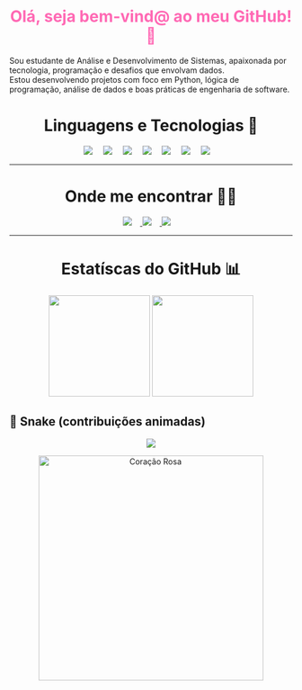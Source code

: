 <h1 align="center" style="color:#FF69B4;">Olá, seja bem-vind@ ao meu GitHub! 💖</h1>

Sou estudante de Análise e Desenvolvimento de Sistemas, apaixonada por tecnologia, programação e desafios que envolvam dados.  
Estou desenvolvendo projetos com foco em Python, lógica de programação, análise de dados e boas práticas de engenharia de software.

<h1 align="center">Linguagens e Tecnologias 🚀</h1>
<p align="center">
  <img src="https://img.shields.io/badge/-Python-3776AB?style=for-the-badge&logo=python&logoColor=white" style="margin-right:15px;"/>
  <img src="https://img.shields.io/badge/-SQL-336791?style=for-the-badge&logo=mysql&logoColor=white" style="margin-right:15px;"/>
  <img src="https://img.shields.io/badge/-Git-F05032?style=for-the-badge&logo=git&logoColor=white" style="margin-right:15px;"/>
  <img src="https://img.shields.io/badge/-GitHub-181717?style=for-the-badge&logo=github&logoColor=white" style="margin-right:15px;"/>
  <img src="https://img.shields.io/badge/-VSCode-007ACC?style=for-the-badge&logo=visualstudiocode&logoColor=white" style="margin-right:15px;"/>
  <img src="https://img.shields.io/badge/-Pandas-150458?style=for-the-badge&logo=pandas&logoColor=white" style="margin-right:15px;" />
  <img src="https://img.shields.io/badge/-Power%20BI-F2C811?style=for-the-badge&logo=powerbi&logoColor=black" style="margin-right:15px;"/>
</p>

---

<h1 align="center">Onde me encontrar 👩‍💻</h1>

<p align="center">
  <a href="https://www.linkedin.com/in/thaluane-gomes/" target="_blank">
    <img src="https://img.shields.io/badge/-LinkedIn-0A66C2?style=for-the-badge&logo=linkedin&logoColor=white" style="margin-right:15px;"/>
  </a>
  <a href="https://github.com/thaluanegomes" target="_blank">
    <img src="https://img.shields.io/badge/-GitHub-181717?style=for-the-badge&logo=github&logoColor=white" style="margin-right:15px;"/>
  </a>
  <a href="mailto:thaluaneg@gmail.com" target="_blank">
    <img src="https://img.shields.io/badge/-Email-D14836?style=for-the-badge&logo=gmail&logoColor=white" style="margin-right:15px;"/>
  </a>
</p>

---
<h1 align="center">Estatíscas do GitHub 📊</h1>
<p align="center">
  <img height="180em" src="https://github-readme-stats.vercel.app/api?username=thaluanegomes&show_icons=true&theme=maroongold&title_color=FF69B4&icon_color=FF69B4&text_color=FFB6C1&bg_color=0D1117" />
  <img height="180em" src="https://github-readme-stats.vercel.app/api/top-langs/?username=thaluanegomes&layout=compact&langs_count=8&theme=maroongold&title_color=FF69B4&text_color=FFB6C1&bg_color=0D1117" />

## 🐍 Snake (contribuições animadas)

<p align="center">
  <img src="https://raw.githubusercontent.com/thaluanegomes/thaluanegomes/output/github-contribution-grid-snake-pink.svg" />
</p>


<p align="center">
  <img src="https://media.tenor.com/uqKq6SlKyR8AAAAj/pink-heart.gif" alt="Coração Rosa" width="400" />
</p>

